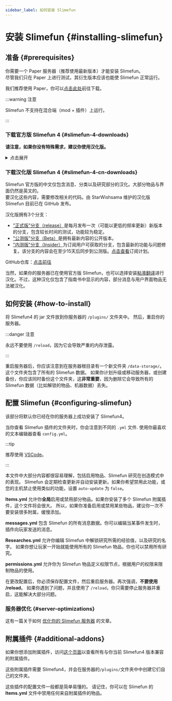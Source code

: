 ```yaml
---
sidebar_label: 如何安装 Slimefun
---
```


# 安装 Slimefun {#installing-slimefun}

## 准备 {#prerequisites}

你需要一个 Paper 服务器（推荐使用最新版本）才能安装 Slimefun。  
尽管我们只在 Paper 上进行测试，其衍生版本应该也能使 Slimefun 正常运行。

我们推荐使用 Paper，你可以[点击此处](https://papermc.io/downloads)前往下载。

:::warning 注意

Slimefun 不支持在混合端（mod + 插件）上运行。

:::

### 下载官方版 Slimefun 4 {#slimefun-4-downloads}

**请注意，如果你没有特殊需求，建议你使用汉化版。**

<details>
<summary>点击展开</summary>

你可以在 Slimefun 的两个分支中选择，["稳定版"分支](https://blob.build/project/Slimefun/RC) 或 ["开发版"分支](https://blob.build/project/Slimefun/Dev)。
稳定版本通常经过长时间的完整测试。开发版则是你可以获取的 Slimefun 最新版本。
如果你的服务器非常依赖 Slimefun 的可用版本，请选择稳定版。
但是，如果你想通过报告问题（issues）并帮助我们定位这些问题来对 Slimefun 做出贡献，请使用开发版。（来自稳定版的问题汇报会被忽略，因为它们已经过时了）
你可以点击任何一个 Slimefun 版本查看此版本支持的 Minecraft 版本。

**我们通常推荐开发版本而不是稳定版本，因为它们是 Slimefun 的最新版本。稳定版通常一个月只更新一次，或者以更低的频率更新。所以修复可能需要相当长的时间才能应用到稳定版本。**

</details>

### 下载汉化版 Slimefun 4 {#slimefun-4-cn-downloads}

Slimefun 官方版的中文仅包含消息、分类以及研究部分的汉化。大部分物品与界面仍然是英文的。  
要汉化这些内容，需要修改相关的代码。由 StarWishsama 维护的汉化版 Slimefun 目前已在 GitHub 发布。

汉化版拥有3个分支：

- ["正式版"分支（release）](https://builds.guizhanss.cn/StarWishsama/Slimefun4/release)是每月发布一次（可能以更低的频率更新）新版本的分支，包含较长时间的测试，功能较为稳定。  
- ["公测版"分支（Beta）](https://builds.guizhanss.cn/StarWishsama/Slimefun4/master)是拥有最新内容的公开版本。
- ["内测版"分支（Insider）](https://builds.guizhanss.cn/sf-subscription)为订阅用户可获取的分支，包含最新的功能与问题修复。该分支的内容会在至少15天后同步到公测版。[点击查看](https://builds.guizhanss.cn/sf-subscription)订阅计划。

GitHub仓库：[点击前往](https://github.com/StarWishsama/Slimefun4)

当然，如果你的服务器已在使用官方版 Slimefun，也可以选择安装[粘液翻译](https://builds.guizhanss.cn/ybw0014/SlimefunTranslation)进行汉化。不过，这种汉化仅包含了指南书中显示的内容，部分消息与用户界面物品无法被汉化。

## 如何安装 {#how-to-install}

将 Slimefun4 的 jar 文件放到你服务器的 `/plugins/` 文件夹中。
然后，重启你的服务器。

:::danger 注意

永远不要使用 `/reload`，因为它会导致严重的内存泄露。

:::

重启服务器后，你应该注意到在服务器根目录有一个新文件夹 `/data-storage/`。这个文件夹包含了所有的 Slimefun 数据。
如果你计划升级或移动服务器，或创建备份，你应该同时备份这个文件夹，这**非常重要**，因为删除它会导致所有的 Slimefun 数据（比如解锁的物品、机器数据）丢失。

## 配置 Slimefun {#configuring-slimefun}

该部分将默认你已经在你的服务器上成功安装了 Slimefun4。

当你查看 Slimefun 插件的文件夹时，你会注意到不同的 `.yml` 文件. 使用你最喜欢的文本编辑器查看 `config.yml`。

:::tip

推荐使用 [VSCode](https://code.visualstudio.com/)。

:::

本文件中大部分内容都很容易理解，包括启用物品、Slimefun 研究在创造模式中的表现。
Slimefun 会定期检查更新并自动安装更新。如果你希望禁用此功能，或您的主机禁止使用类似的功能，设置 `auto-update` 为 `false`。

**Items.yml** 允许你**全局**启用或禁用部分物品。如果你安装了多个 Slimefun 附属插件，这个文件将会很大。
所以，如果你准备启用或禁用某些物品，建议你一次不要安装很多附属，缓慢添加。

**messages.yml** 包含 Slimefun 的所有消息数据。你可以编辑当某事件发生时，插件向玩家发送的消息。

**Researches.yml** 允许你编辑 Slimefun 中解锁研究所需的经验值，以及研究的名字。
如果你想让玩家一开始就能使用所有的 Slimefun 物品，你也可以禁用所有研究。

**permissions.yml** 允许你为 Slimefun 物品定义权限节点，根据用户的权限来限制物品的使用。

在更改配置后，你必须保存配置文件，然后重启服务器。再次强调，**不要使用 /reload**。
如果你遇到了问题，并且使用了 `/reload`，你只需要停止服务器并重启，这能解决大部分问题。

### 服务器优化 {#server-optimizations}

这有一篇关于如何 [优化你的 Slimefun 服务器](/Server-Optimizations) 的文章。

## 附属插件 {#additional-addons}

如果你想添加附属插件，访问[这个页面](/Addons)以查看所有与你当前 Slimefun4 版本兼容的附属插件。

这些附属插件需要 Slimefun4，并会在服务器的`/plugins/`文件夹中中创建它们自己的文件夹。

这些插件的配置文件一般都是简单易懂的。
请记住，你可以在 Slimefun 的 **Items.yml** 文件中禁用任何来自附属插件的物品。
